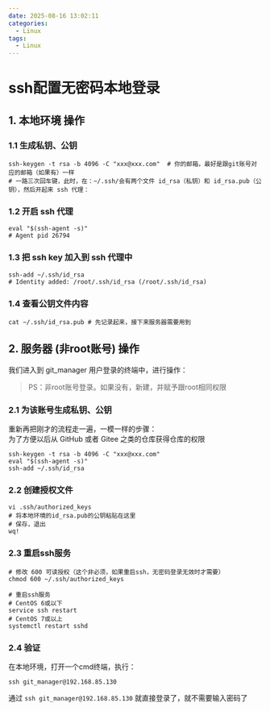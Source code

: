 ```yaml
---
date: 2025-08-16 13:02:11
categories:
  - Linux
tags:
  - Linux
---
```


# ssh配置无密码本地登录

## 1. 本地环境 操作

### 1.1 生成私钥、公钥

```shell
ssh-keygen -t rsa -b 4096 -C "xxx@xxx.com"  # 你的邮箱，最好是跟git账号对应的邮箱（如果有）一样
# 一路三次回车键，此时，在：~/.ssh/会有两个文件 id_rsa（私钥）和 id_rsa.pub（公钥），然后开起来 ssh 代理：
```

### 1.2 开启 ssh 代理

```shell
eval "$(ssh-agent -s)"
# Agent pid 26794
```

### 1.3 把 ssh key 加入到 ssh 代理中

```shell
ssh-add ~/.ssh/id_rsa
# Identity added: /root/.ssh/id_rsa (/root/.ssh/id_rsa)
```

### 1.4 查看公钥文件内容

```shell
cat ~/.ssh/id_rsa.pub # 先记录起来，接下来服务器需要用到
```

## 2. 服务器 (非root账号) 操作

我们进入到 git_manager 用户登录的终端中，进行操作：
> PS：非root账号登录。如果没有，新建，并赋予跟root相同权限

### 2.1 为该账号生成私钥、公钥

重新再把刚才的流程走一遍，一模一样的步骤：  
为了方便以后从 GitHub 或者 Gitee 之类的仓库获得仓库的权限

```shell
ssh-keygen -t rsa -b 4096 -C "xxx@xxx.com"
eval "$(ssh-agent -s)"
ssh-add ~/.ssh/id_rsa
```

### 2.2 创建授权文件

```shell
vi .ssh/authorized_keys
# 将本地环境的id_rsa.pub的公钥粘贴在这里
# 保存，退出
wq!
```

### 2.3 重启ssh服务

```shell
# 修改 600 可读授权（这个非必须，如果重启ssh，无密码登录无效时才需要）
chmod 600 ~/.ssh/authorized_keys

# 重启ssh服务
# CentOS 6或以下
service ssh restart
# CentOS 7或以上
systemctl restart sshd
```

### 2.4 验证

在本地环境，打开一个cmd终端，执行：

```shell
ssh git_manager@192.168.85.130
```

通过 `ssh git_manager@192.168.85.130` 就直接登录了，就不需要输入密码了